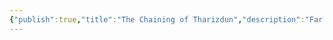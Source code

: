 ```yaml
---
{"publish":true,"title":"The Chaining of Tharizdun","description":"Far from the world of Selerim, the dark god [[Tharizdun, the Chained Oblivion|Tharizdun]] is sundered by an unlikely alliance of the Discordant and Ordered Gods. His physical form is chained, while his spiritual strength is fragmented into 6 distinct shards.","created":"2025-10-16T09:27:58.000-04:00","modified":"2025-10-16T09:27:58.000-04:00","published":"2025-10-16T09:27:58.000-04:00","tags":["timeline"],"cssclasses":"","event-date":-3000,"display-date":"3,000 B.T."}
---
```


